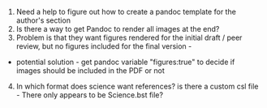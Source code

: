1. Need a help to figure out how to create a pandoc template for the author's section
2. Is there a way to get Pandoc to render all images at the end? 
3. Problem is that they want figures rendered for the initial draft / peer review, but no figures included for the final version - 
- potential solution - get pandoc variable "figures:true" to decide if images should be included in the PDF or not
4. In which format does science want references? is there a custom csl file - There only appears to be Science.bst file?